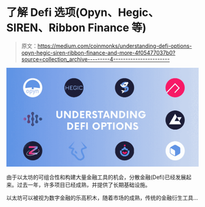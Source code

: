 # 了解 Defi 选项(Opyn、Hegic、SIREN、Ribbon Finance 等)

> 原文：<https://medium.com/coinmonks/understanding-defi-options-opyn-hegic-siren-ribbon-finance-and-more-4f05477037b0?source=collection_archive---------4----------------------->

![](img/388bf1b8d0c78d7185ba7d4d0d73814b.png)

由于以太坊的可组合性和构建大量金融工具的机会，分散金融(Defi)已经发展起来。过去一年，许多项目已经成熟，并提供了长期基础设施。

以太坊可以被视为数字金融的乐高积木，随着市场的成熟，传统的金融衍生工具…